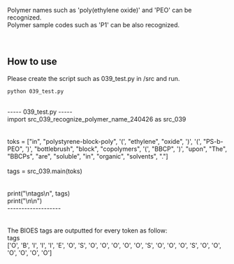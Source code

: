 Polymer names such as 'poly(ethylene oxide)' and 'PEO' can be recognized.<br>
Polymer sample codes such as 'P1' can be also recognized.<br>
<br>
<br>
## How to use
Please create the script such as 039_test.py in /src and run.<br>
```
python 039_test.py
```
<br>
----- 039_test.py -----<br>
import src_039_recognize_polymer_name_240426 as src_039<br>
<br>
<br>
toks = ["in", "polystyrene-block-poly", '(', "ethylene", "oxide", ')', '(', "PS-b-PEO", ')', "bottlebrush", "block", "copolymers", '(', "BBCP", ')', "upon", "The", "BBCPs", "are", "soluble", "in", "organic", "solvents", "."]<br>
<br>
tags = src_039.main(toks)<br>
<br>
<br>
print("\ntags\n", tags)<br>
print("\n\n")<br>
-------------------<br>
<br>
<br>
The BIOES tags are outputted for every token as follow:<br>
tags<br>
 ['O', 'B', 'I', 'I', 'I', 'E', 'O', 'S', 'O', 'O', 'O', 'O', 'O', 'S', 'O', 'O', 'O', 'S', 'O', 'O', 'O', 'O', 'O', 'O']<br>
<br>
<br>
